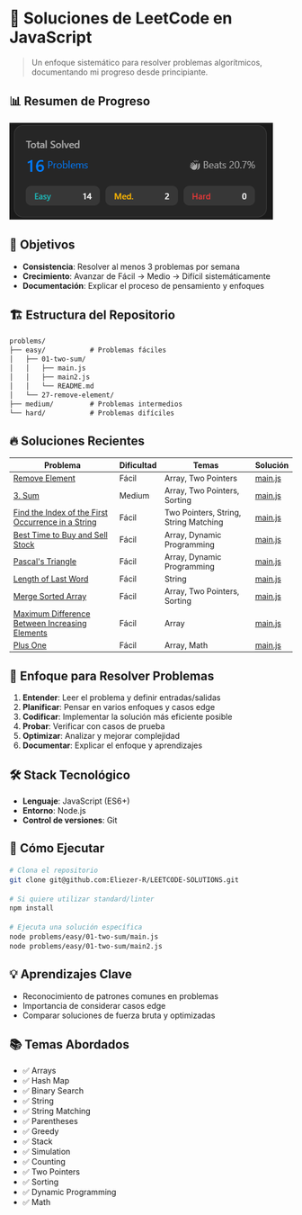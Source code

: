 # 🚀 Soluciones de LeetCode en JavaScript

> Un enfoque sistemático para resolver problemas algorítmicos, documentando mi progreso desde principiante.


## 📊 Resumen de Progreso

![Problemas Resueltos](/images/value.png)

## 🎯 Objetivos

- **Consistencia**: Resolver al menos 3 problemas por semana
- **Crecimiento**: Avanzar de Fácil → Medio → Difícil sistemáticamente
- **Documentación**: Explicar el proceso de pensamiento y enfoques

## 🏗️ Estructura del Repositorio

```
problems/
├── easy/           # Problemas fáciles
│   ├── 01-two-sum/
│   │   ├── main.js
│   │   ├── main2.js
│   │   └── README.md
│   └── 27-remove-element/
├── medium/         # Problemas intermedios 
└── hard/           # Problemas difíciles 
```

## 🔥 Soluciones Recientes

| Problema   | Dificultad | Temas                | Solución                      |
|------------|------------|----------------------|-------------------------------|
| [Remove Element](problems/easy/27-remove-element/) | Fácil | Array, Two Pointers | [main.js](problems/easy/27-remove-element/main.js) |
| [3. Sum](problems/medium/15-3Sum/) | Medium | Array, Two Pointers, Sorting | [main.js](problems/medium/15-3Sum/main.js) |
| [Find the Index of the First Occurrence in a String](problems/easy/28-Find-the-Index-of-the-First-Occurrence-in-a-String/) | Fácil | Two Pointers, String, String Matching | [main.js](problems/easy/28-Find-the-Index-of-the-First-Occurrence-in-a-String/main.js) |
| [Best Time to Buy and Sell Stock](problems/easy/121-Best-Time-to-Buy-and-Sell-Stock/) | Fácil | Array, Dynamic Programming | [main.js](problems/easy/121-Best-Time-to-Buy-and-Sell-Stock/main.js) |
| [ Pascal's Triangle](problems/easy/118-Pascal's-Triangle/) | Fácil | Array, Dynamic Programming | [main.js](problems/easy/118-Pascal's-Triangle/main.js) |
| [ Length of Last Word](problems/easy/58-Length-of-Last-Word/) | Fácil | String | [main.js](problems/easy/58-Length-of-Last-Word/main.js) |
| [Merge Sorted Array](problems/easy/88-Merge-Sorted-Array/) | Fácil | Array, Two Pointers, Sorting | [main.js](problems/easy/88-Merge-Sorted-Array/main.js) |
| [Maximum Difference Between Increasing Elements](problems/easy/2016-Maximum-Difference-Between-Increasing-Elements/) | Fácil | Array | [main.js](problems/easy/2016-Maximum-Difference-Between-Increasing-Elements/main.js) |
| [Plus One](problems/easy/66-Plus-One/) | Fácil |  Array, Math | [main.js](problems/easy/66-Plus-One/main.js) |

## 🧠 Enfoque para Resolver Problemas

1. **Entender**: Leer el problema y definir entradas/salidas
2. **Planificar**: Pensar en varios enfoques y casos edge
3. **Codificar**: Implementar la solución más eficiente posible
4. **Probar**: Verificar con casos de prueba
5. **Optimizar**: Analizar y mejorar complejidad
6. **Documentar**: Explicar el enfoque y aprendizajes

## 🛠️ Stack Tecnológico

- **Lenguaje**: JavaScript (ES6+)
- **Entorno**: Node.js
- **Control de versiones**: Git

## 🚀 Cómo Ejecutar

```bash
# Clona el repositorio
git clone git@github.com:Eliezer-R/LEETCODE-SOLUTIONS.git

# Si quiere utilizar standard/linter
npm install

# Ejecuta una solución específica
node problems/easy/01-two-sum/main.js
node problems/easy/01-two-sum/main2.js
```
## 💡 Aprendizajes Clave

- Reconocimiento de patrones comunes en problemas
- Importancia de considerar casos edge
- Comparar soluciones de fuerza bruta y optimizadas

## 📚 Temas Abordados

- ✅ Arrays
- ✅ Hash Map
- ✅ Binary Search
- ✅ String
- ✅ String Matching
- ✅ Parentheses
- ✅ Greedy
- ✅ Stack
- ✅ Simulation
- ✅ Counting
- ✅ Two Pointers
- ✅ Sorting
- ✅ Dynamic Programming
- ✅ Math
